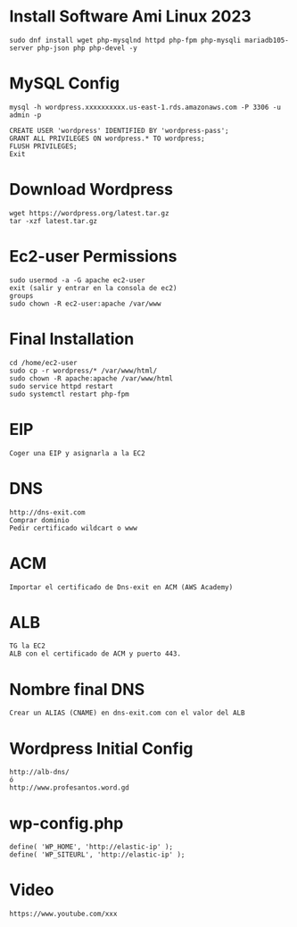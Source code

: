 # Install Software Ami Linux 2023
```
sudo dnf install wget php-mysqlnd httpd php-fpm php-mysqli mariadb105-server php-json php php-devel -y
```

# MySQL Config 
```
mysql -h wordpress.xxxxxxxxxx.us-east-1.rds.amazonaws.com -P 3306 -u admin -p
```
```
CREATE USER 'wordpress' IDENTIFIED BY 'wordpress-pass';
GRANT ALL PRIVILEGES ON wordpress.* TO wordpress;
FLUSH PRIVILEGES;
Exit
```
# Download Wordpress
```
wget https://wordpress.org/latest.tar.gz
tar -xzf latest.tar.gz
```
# Ec2-user Permissions
```
sudo usermod -a -G apache ec2-user
exit (salir y entrar en la consola de ec2)
groups 
sudo chown -R ec2-user:apache /var/www
```
# Final Installation
```
cd /home/ec2-user
sudo cp -r wordpress/* /var/www/html/
sudo chown -R apache:apache /var/www/html
sudo service httpd restart
sudo systemctl restart php-fpm
```
#  EIP
```
Coger una EIP y asignarla a la EC2
```
# DNS
```
http://dns-exit.com
Comprar dominio
Pedir certificado wildcart o www
```
# ACM
```
Importar el certificado de Dns-exit en ACM (AWS Academy)
```
# ALB
```
TG la EC2
ALB con el certificado de ACM y puerto 443.
```
# Nombre final DNS
```
Crear un ALIAS (CNAME) en dns-exit.com con el valor del ALB
```
# Wordpress Initial Config
```
http://alb-dns/
ó
http://www.profesantos.word.gd
```
# wp-config.php
```
define( 'WP_HOME', 'http://elastic-ip' );
define( 'WP_SITEURL', 'http://elastic-ip' );
```

# Video
```
https://www.youtube.com/xxx
```
```

